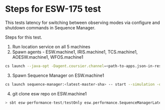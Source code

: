 # Steps for ESW-175 test
This tests latency for switching between observing modes via configure and shutdown commands in Sequence Manager.

Steps for this test.

1. Run location service on all 5 machines
2. Spawn agents - ESW.machine1, IRIS.machine1, TCS.machine1, AOESW.machine1, WFOS.machine1
```bash
cs launch --java-opt -Dagent.coursier.channel=<path-to-apps.json-in-resource-folder> agent-app:<latest-master-sha> -- start -p "AOESW.machine1"
```
3. Spawn Sequence Manager on ESW.machine1
```bash
cs launch sequence-manager:<latest-master-sha> -- start --simulation -o <path-to-smObsmode.conf-in-resource-folder>
```

4. git clone esw repo on ESW.machine1
```sbt
> sbt esw-performance-test/testOnly esw.performance.SequenceManagerLatencyTest
```
